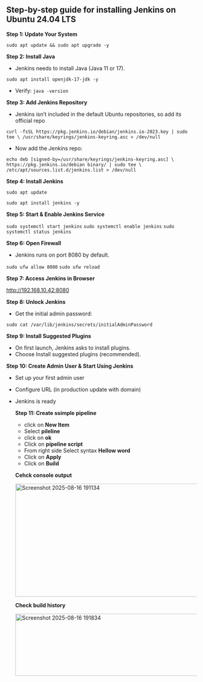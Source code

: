 ## Step-by-step guide for installing Jenkins on Ubuntu 24.04 LTS

**Step 1: Update Your System**

`sudo apt update && sudo apt upgrade -y`


**Step 2: Install Java**

- Jenkins needs to install Java (Java 11 or 17).

`sudo apt install openjdk-17-jdk -y`


- Verify:
`java -version`


**Step 3: Add Jenkins Repository**

- Jenkins isn’t included in the default Ubuntu repositories, so add its official repo

`curl -fsSL https://pkg.jenkins.io/debian/jenkins.io-2023.key | sudo tee \
  /usr/share/keyrings/jenkins-keyring.asc > /dev/null`

- Now add the Jenkins repo:

`echo deb [signed-by=/usr/share/keyrings/jenkins-keyring.asc] \
  https://pkg.jenkins.io/debian binary/ | sudo tee \
  /etc/apt/sources.list.d/jenkins.list > /dev/null`


**Step 4: Install Jenkins**

`sudo apt update`

`sudo apt install jenkins -y`

**Step 5: Start & Enable Jenkins Service**

`sudo systemctl start jenkins`
`sudo systemctl enable jenkins`
`sudo systemctl status jenkins`

**Step 6: Open Firewall**

- Jenkins runs on port 8080 by default.

`sudo ufw allow 8080`
`sudo ufw reload`

**Step 7: Access Jenkins in Browser**

http://192.168.10.42:8080


**Step 8: Unlock Jenkins**

- Get the initial admin password:

`sudo cat /var/lib/jenkins/secrets/initialAdminPassword`

**Step 9: Install Suggested Plugins**

- On first launch, Jenkins asks to install plugins.
- Choose Install suggested plugins (recommended).

**Step 10: Create Admin User & Start Using Jenkins**
- Set up your first admin user
- Configure URL (in production update with domain)
- Jenkins is ready

  **Step 11: Create ssimple pipeline**

  - click on **New Item**
  - Select **pileline**
  - click on **ok**
  - Click on **pipeline script**
  - From right side Select syntax **Hellow word**
  - Click on **Apply**
  - Click on **Build**

  **Cehck console output**

  <img width="520" height="298" alt="Screenshot 2025-08-16 191134" src="https://github.com/user-attachments/assets/84d4e2c7-b931-46a2-8767-37fed245f66e" />

  **Check build history**

  <img width="863" height="164" alt="Screenshot 2025-08-16 191834" src="https://github.com/user-attachments/assets/7c6311a9-c555-4a15-be4e-de72310b02cc" />

